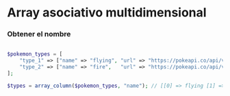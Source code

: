 
# Array asociativo multidimensional


### Obtener el nombre

```php

$pokemon_types = [
    "type_1" => ["name" => "flying", "url" => "https://pokeapi.co/api/v2/type/10/"],
    "type_2" => ["name" => "fire",   "url" => "https://pokeapi.co/api/v2/type/3/"]
];

$types = array_column($pokemon_types, "name"); // [[0] => flying [1] => fire]

```
